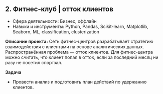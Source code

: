 ## 2. Фитнес-клуб | отток клиентов

- Сфера деятельности: Бизнес, оффлайн
- Навыки и инструменты: Python, Pandas, Scikit-learn, Matplotlib, Seaborn, ML, classification, clusterization

**Описание проекта:**
Сеть фитнес-центров разрабатывает стратегию взаимодействия с клиентами на основе аналитических данных.
Распространённая проблема — отток клиентов. Для фитнес-центра можно считать, что клиент попал в отток, если за последний месяц ни разу не посетил спортзал.

**Задача** 
- Провести анализ и подготовить план действий по удержанию клиентов.
